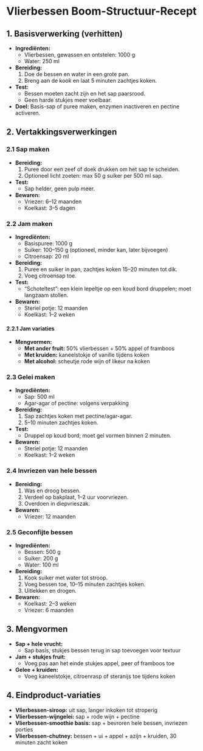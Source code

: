<!-- PROMPT
Laten we werken aan een 'boom-structuur-recept' voor vlierbessen, d.w.z. een recept dat begint met basisverwerkingen die je dus altijd moet doen met zulke bessen (wellicht eerst goed verhitten zoals je zegt), en dan door verschillende 'vertakkingsverwerkingen' uiteindelijk tot de verschillende (tussen) resultaten komt. Daarnaast een hoofdstukje met 'mengvormen' (bijv. deels sap, deels hele vrucht). Maak concrete receptstappen met hoeveelheden en kooktijden. Voeg 'tests' in om te zien of een receptstap is gelukt. Geef ook aan hoe te bewaren (dat kan ook een 'knoop' in de boom zijn, met takken als 'vriezer' 'koelkast', enz.). Wij zijn geen zoetekauwen dus hoe minder suiker, hoe beter (want je kunt het er later altijd nog bij doen). Maar er een markdown blok van. Maak ook eindproduct-variaaties (bij jams bijvoorbeeld kun je aangeven hoe je er verschillende soorten van kunt maken door verschillende andere dingen erbij te doen.)
-->

# Vlierbessen Boom-Structuur-Recept

## 1. Basisverwerking (verhitten)
- **Ingrediënten:**  
  - Vlierbessen, gewassen en ontstelen: 1000 g  
  - Water: 250 ml  
- **Bereiding:**  
  1. Doe de bessen en water in een grote pan.  
  2. Breng aan de kook en laat 5 minuten zachtjes koken.  
- **Test:**  
  - Bessen moeten zacht zijn en het sap paarsrood.  
  - Geen harde stukjes meer voelbaar.  
- **Doel:** Basis-sap of puree maken, enzymen inactiveren en pectine activeren.

## 2. Vertakkingsverwerkingen

### 2.1 Sap maken
- **Bereiding:**  
  1. Puree door een zeef of doek drukken om het sap te scheiden.  
  2. Optioneel licht zoeten: max 50 g suiker per 500 ml sap.  
- **Test:**  
  - Sap helder, geen pulp meer.  
- **Bewaren:**  
  - Vriezer: 6–12 maanden  
  - Koelkast: 3–5 dagen

### 2.2 Jam maken
- **Ingrediënten:**  
  - Basispuree: 1000 g  
  - Suiker: 100–150 g (optioneel, minder kan, later bijvoegen)  
  - Citroensap: 20 ml  
- **Bereiding:**  
  1. Puree en suiker in pan, zachtjes koken 15–20 minuten tot dik.  
  2. Voeg citroensap toe.  
- **Test:**  
  - “Schoteltest”: een klein lepeltje op een koud bord druppelen; moet langzaam stollen.  
- **Bewaren:**  
  - Steriel potje: 12 maanden  
  - Koelkast: 1–2 weken  

#### 2.2.1 Jam variaties
- **Mengvormen:**  
  - **Met ander fruit:** 50% vlierbessen + 50% appel of framboos  
  - **Met kruiden:** kaneelstokje of vanille tijdens koken  
  - **Met alcohol:** scheutje rode wijn of likeur na koken

### 2.3 Gelei maken
- **Ingrediënten:**  
  - Sap: 500 ml  
  - Agar-agar of pectine: volgens verpakking  
- **Bereiding:**  
  1. Sap zachtjes koken met pectine/agar-agar.  
  2. 5–10 minuten zachtjes koken.  
- **Test:**  
  - Druppel op koud bord; moet gel vormen binnen 2 minuten.  
- **Bewaren:**  
  - Steriel potje: 12 maanden  
  - Koelkast: 1–2 weken

### 2.4 Invriezen van hele bessen
- **Bereiding:**  
  1. Was en droog bessen.  
  2. Verdeel op bakplaat, 1–2 uur voorvriezen.  
  3. Overdoen in diepvrieszak.  
- **Bewaren:**  
  - Vriezer: 12 maanden

### 2.5 Geconfijte bessen
- **Ingrediënten:**  
  - Bessen: 500 g  
  - Suiker: 200 g  
  - Water: 100 ml  
- **Bereiding:**  
  1. Kook suiker met water tot stroop.  
  2. Voeg bessen toe, 10–15 minuten zachtjes koken.  
  3. Uitlekken en drogen.  
- **Bewaren:**  
  - Koelkast: 2–3 weken  
  - Vriezer: 6 maanden

## 3. Mengvormen
- **Sap + hele vrucht:**  
  - Sap basis, stukjes bessen terug in sap toevoegen voor textuur  
- **Jam + stukjes fruit:**  
  - Voeg pas aan het einde stukjes appel, peer of framboos toe  
- **Gelee + kruiden:**  
  - Voeg kaneelstokje, citroenrasp of steranijs toe tijdens koken

## 4. Eindproduct-variaties
- **Vlierbessen-siroop:** uit sap, langer inkoken tot stroperig  
- **Vlierbessen-wijngelei:** sap + rode wijn + pectine  
- **Vlierbessen-smoothie basis:** sap + bevroren hele bessen, invriezen porties  
- **Vlierbessen-chutney:** bessen + ui + appel + azijn + kruiden, 30 minuten zacht koken  

